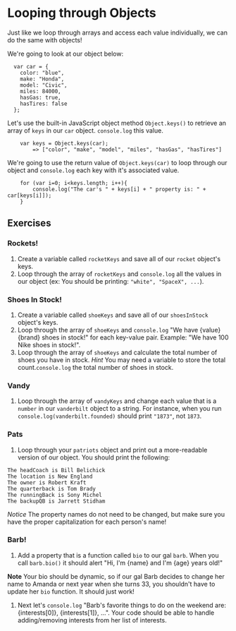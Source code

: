 # Looping through Objects

Just like we loop through arrays and access each value individually, we can do the same with objects!

We're going to look at our object below: 
```
  var car = {
  	color: "blue",
  	make: "Honda",
  	model: "Civic",
  	miles: 84000,
  	hasGas: true,
  	hasTires: false
  };
```

Let's use the built-in JavaScript object method `Object.keys()` to retrieve an array of `keys` in our `car` object. `console.log` this value. 
```
	var keys = Object.keys(car);
		=> ["color", "make", "model", "miles", "hasGas", "hasTires"]
```

We're going to use the return value of `Object.keys(car)` to loop through our object and `console.log` each key with it's associated value. 

```
	for (var i=0; i<keys.length; i++){ 
		console.log("The car's " + keys[i] + " property is: " + car[keys[i]]);
	}
```


## Exercises

### Rockets!

1. Create a variable called `rocketKeys` and save all of our `rocket` object's keys. 
1. Loop through the array of `rocketKeys` and `console.log` all the values in our object (ex: You should be printing: `"white", "SpaceX", ...`). 


### Shoes In Stock!

1. Create a variable called `shoeKeys` and save all of our `shoesInStock` object's keys. 
1. Loop through the array of `shoeKeys` and `console.log` "We have {value} {brand} shoes in stock!" for each key-value pair. Example: "We have 100 Nike shoes in stock!". 
1. Loop through the array of `shoeKeys` and calculate the total number of shoes you have in stock. *Hint* You may need a variable to store the total count.`console.log` the total number of shoes in stock.


### Vandy 
1. Loop through the array of `vandyKeys` and change each value that is a `number` in our `vanderbilt` object to a string. For instance, when you run `console.log(vanderbilt.founded)` should print `"1873"`, not `1873`. 


### Pats

1. Loop through your `patriots` object and print out a more-readable version of our object. You should print the following: 
```
The headCoach is Bill Belichick
The location is New England
The owner is Robert Kraft
The quarterback is Tom Brady
The runningBack is Sony Michel
The backupQB is Jarrett Stidham

```
*Notice* The property names do not need to be changed, but make sure you have the proper capitalization for each person's name! 


### Barb!

1. Add a property that is a function called `bio` to our gal `barb`. When you call `barb.bio()` it should alert "Hi, I'm {name} and I'm {age} years old!"

**Note** Your bio should be dynamic, so if our gal Barb decides to change her name to Amanda or next year when she turns 33, you shouldn't have to update her `bio` function. It should just work! 

1. Next let's `console.log` "Barb's favorite things to do on the weekend are: {interests[0]}, {interests[1]}, ...". Your code should be able to handle adding/removing interests from her list of interests. 















